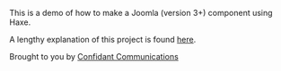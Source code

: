 This is a demo of how to make a Joomla (version 3+) component using Haxe.

A lengthy explanation of this project is found [here](http://bit.ly/joomlahaxe).

Brought to you by [Confidant Communications](http://confidant.ca)
